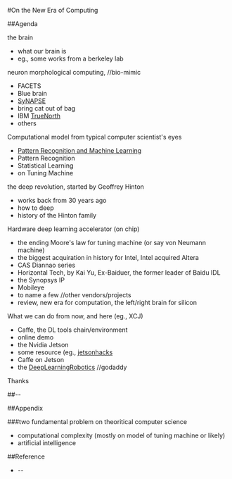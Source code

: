 #On the New Era of Computing

##Agenda

the brain
* what our brain is
* eg., some works from a berkeley lab

neuron morphological computing, //bio-mimic
* FACETS
 * Blue brain
* [SyNAPSE](https://en.wikipedia.org/wiki/SyNAPSE)
 * bring cat out of bag
 * IBM [TrueNorth](http://www.research.ibm.com/articles/brain-chip.shtml)
* others

Computational model from typical computer scientist's eyes
* [Pattern Recognition and Machine Learning](http://research.microsoft.com/en-us/um/people/cmbishop/prml/)
 * Pattern Recognition
 * Statistical Learning
* on Tuning Machine

the deep revolution, started by Geoffrey Hinton
* works back from 30 years ago
* how to deep
* history of the Hinton family

Hardware deep learning accelerator (on chip)
* the ending Moore's law for tuning machine (or say von Neumann machine)
 * the biggest acquiration in history for Intel, Intel acquired Altera
 * CAS Diannao series
 * Horizontal Tech, by Kai Yu, Ex-Baiduer, the  former leader of Baidu IDL
 * the Synopsys IP
 * Mobileye
 * to name a few //other vendors/projects
* review, new era for computation, the left/right brain for silicon

What we can do from now, and here (eg., XCJ)
* Caffe, the DL tools chain/environment
 * online demo
* the Nvidia Jetson
 * some resource (eg., [jetsonhacks](jetsonhacks.com)
 * Caffe on Jetson
* the [DeepLearningRobotics](https://github.com/NirViaje/DeepLearningRobotics/new/master) //godaddy

Thanks

##--

##Appendix

###two fundamental problem on theoritical computer science

* computational complexity (mostly on model of tuning machine or likely)
* artificial intelligence

##Reference

* --
